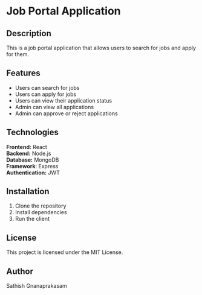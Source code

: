 # Job Portal Application

## Description

This is a job portal application that allows users to search for jobs and apply for them.

## Features

- Users can search for jobs
- Users can apply for jobs
- Users can view their application status
- Admin can view all applications
- Admin can approve or reject applications

## Technologies

**Frontend:** React  
**Backend:** Node.js  
**Database:** MongoDB  
**Framework**: Express  
**Authentication:** JWT

## Installation

1. Clone the repository
2. Install dependencies
3. Run the client

## License

This project is licensed under the MIT License.

## Author

Sathish Gnanaprakasam
